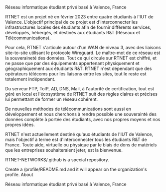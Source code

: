 Réseau informatique étudiant privé basé à Valence, France

RTNET est un projet né en février 2023 entre quatre étudiants à l'IUT de Valence. L'objectif principal de ce projet est d'interconnecter les infrastructures locales des étudiants afin de fournir différents services, développés, hébergés, et destinés aux étudiants R&T (Réseaux et Télécommunications).

Pour cela, RTNET s'articule autour d'un WAN de niveau 3, avec des liaisons site-to-site utilisant le protocole Wireguard. Le maître-mot de ce réseau est la souveraineté des données. Tout ce qui circule sur RTNET est chiffré, et ne passe que par des équipements appertenant physiquement et géographiquement aux étudiants R&T. RTNET n'est dépendant que des opérateurs télécoms pour les liaisons entre les sites, tout le reste est totalement indépendant.

Du serveur FTP, ToIP, AD, DNS, Mail, à l'autorité de certification, tout est géré en local et l'écosystème de RTNET suit des règles claires et précises lui permettant de former un réseau cohérent.

De nouvelles méthodes de télécommunications sont aussi en développement et nous cherchons à rendre possible une souverainté des données complète à portée des étudiants, avec nos propres moyens et nos propres idées.

RTNET n'est actuellement destiné qu'aux étudiants de l'IUT de Valence, mais l'objectif à terme est d'interconnecter tous les étudiants R&T de France. Toute aide, virtuelle ou physique par le biais de dons de matériels que les entreprises souhaiteraient jeter, est la bienvenue.

RTNET-NETWORKS/.github is a special repository.

Create a /profile/README.md and it will appear on the organization's profile.
About

Réseau informatique étudiant privé basé à Valence, France
